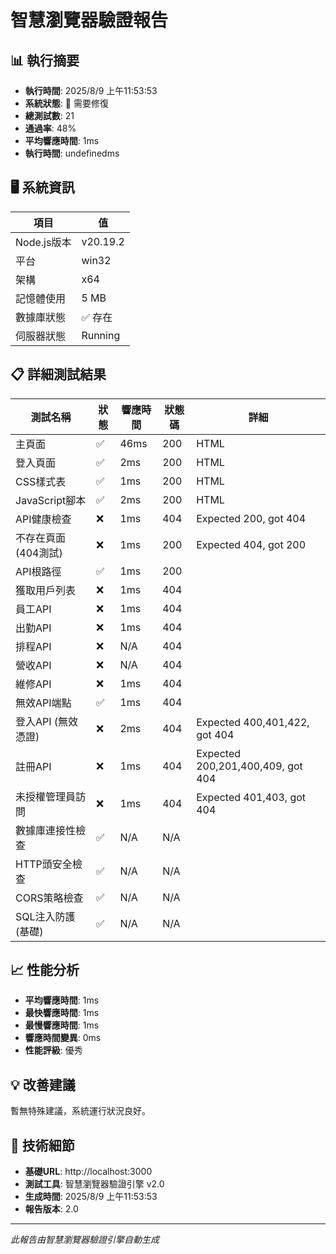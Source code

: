 # 智慧瀏覽器驗證報告

## 📊 執行摘要

- **執行時間**: 2025/8/9 上午11:53:53
- **系統狀態**: 🔴 需要修復
- **總測試數**: 21
- **通過率**: 48%
- **平均響應時間**: 1ms
- **執行時間**: undefinedms

## 🖥️ 系統資訊

| 項目 | 值 |
|------|-----|
| Node.js版本 | v20.19.2 |
| 平台 | win32 |
| 架構 | x64 |
| 記憶體使用 | 5 MB |
| 數據庫狀態 | ✅ 存在 |
| 伺服器狀態 | Running |

## 📋 詳細測試結果

| 測試名稱 | 狀態 | 響應時間 | 狀態碼 | 詳細 |
|----------|------|----------|--------|------|
| 主頁面 | ✅ | 46ms | 200 | HTML |
| 登入頁面 | ✅ | 2ms | 200 | HTML |
| CSS樣式表 | ✅ | 1ms | 200 | HTML |
| JavaScript腳本 | ✅ | 2ms | 200 | HTML |
| API健康檢查 | ❌ | 1ms | 404 | Expected 200, got 404 |
| 不存在頁面 (404測試) | ❌ | 1ms | 200 | Expected 404, got 200 |
| API根路徑 | ✅ | 1ms | 200 |  |
| 獲取用戶列表 | ❌ | 1ms | 404 |  |
| 員工API | ❌ | 1ms | 404 |  |
| 出勤API | ❌ | 1ms | 404 |  |
| 排程API | ❌ | N/A | 404 |  |
| 營收API | ❌ | N/A | 404 |  |
| 維修API | ❌ | 1ms | 404 |  |
| 無效API端點 | ✅ | 1ms | 404 |  |
| 登入API (無效憑證) | ❌ | 2ms | 404 | Expected 400,401,422, got 404 |
| 註冊API | ❌ | 1ms | 404 | Expected 200,201,400,409, got 404 |
| 未授權管理員訪問 | ❌ | 1ms | 404 | Expected 401,403, got 404 |
| 數據庫連接性檢查 | ✅ | N/A | N/A |  |
| HTTP頭安全檢查 | ✅ | N/A | N/A |  |
| CORS策略檢查 | ✅ | N/A | N/A |  |
| SQL注入防護 (基礎) | ✅ | N/A | N/A |  |

## 📈 性能分析

- **平均響應時間**: 1ms
- **最快響應時間**: 1ms
- **最慢響應時間**: 1ms
- **響應時間變異**: 0ms
- **性能評級**: 優秀

## 💡 改善建議

暫無特殊建議，系統運行狀況良好。

## 🔧 技術細節

- **基礎URL**: http://localhost:3000
- **測試工具**: 智慧瀏覽器驗證引擎 v2.0
- **生成時間**: 2025/8/9 上午11:53:53
- **報告版本**: 2.0

---

*此報告由智慧瀏覽器驗證引擎自動生成*

